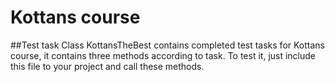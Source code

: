 # Kottans course
##Test task
Class KottansTheBest contains completed test tasks for Kottans course, it contains three methods according to task. To test it, just include this file to your project and call these methods.
